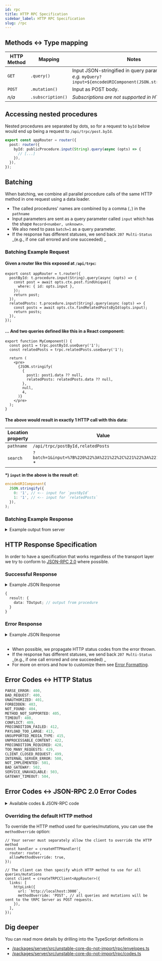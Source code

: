 ```yaml
---
id: rpc
title: HTTP RPC Specification
sidebar_label: HTTP RPC Specification
slug: /rpc
---
```


## Methods \<-> Type mapping

| HTTP Method  | Mapping           | Notes                                                                                                          |
| ------------ | ----------------- | -------------------------------------------------------------------------------------------------------------- |
| `GET`        | `.query()`        | Input JSON-stringified in query param.<br/>_e.g._ `myQuery?input=${encodeURIComponent(JSON.stringify(input))}` |
| `POST`       | `.mutation()`     | Input as POST body.                                                                                            |
| <em>n/a</em> | `.subscription()` | <em>Subscriptions are not supported in HTTP transport</em>                                                     |

## Accessing nested procedures

Nested procedures are separated by dots, so for a request to `byId` below would end up being a request to `/api/trpc/post.byId`.

```ts
export const appRouter = router({
  post: router({
    byId: publicProcedure.input(String).query(async (opts) => {
      // [...]
    }),
  }),
});
```

## Batching

When batching, we combine all parallel procedure calls of the same HTTP method in one request using a data loader.

- The called procedures' names are combined by a comma (`,`) in the `pathname`
- Input parameters are sent as a query parameter called `input` which has the shape `Record<number, unknown>`.
- We also need to pass `batch=1` as a query parameter.
- If the response has different statuses, we send back `207 Multi-Status` _(e.g., if one call errored and one succeeded) _

### Batching Example Request

#### Given a router like this exposed at `/api/trpc`:

```tsx title='server/router.ts'
export const appRouter = t.router({
  postById: t.procedure.input(String).query(async (opts) => {
    const post = await opts.ctx.post.findUnique({
      where: { id: opts.input },
    });
    return post;
  }),
  relatedPosts: t.procedure.input(String).query(async (opts) => {
    const posts = await opts.ctx.findRelatedPostsById(opts.input);
    return posts;
  }),
});
```

#### ... And two queries defined like this in a React component:

```tsx title='MyComponent.tsx'
export function MyComponent() {
  const post1 = trpc.postById.useQuery('1');
  const relatedPosts = trpc.relatedPosts.useQuery('1');

  return (
    <pre>
      {JSON.stringify(
        {
          post1: post1.data ?? null,
          relatedPosts: relatedPosts.data ?? null,
        },
        null,
        4,
      )}
    </pre>
  );
}
```

#### The above would result in exactly 1 HTTP call with this data:

| Location property | Value                                                           |
| ----------------- | --------------------------------------------------------------- |
| `pathname`        | `/api/trpc/postById,relatedPosts`                               |
| `search`          | `?batch=1&input=%7B%220%22%3A%221%22%2C%221%22%3A%221%22%7D` \* |

**\*) `input` in the above is the result of:**

```ts
encodeURIComponent(
  JSON.stringify({
    0: '1', // <-- input for `postById`
    1: '1', // <-- input for `relatedPosts`
  }),
);
```

### Batching Example Response

<details>
  <summary>Example output from server</summary>

```json
[
  // result for `postById`
  {
    "result": {
      "data": {
        "id": "1",
        "title": "Hello tRPC",
        "body": "..."
        // ...
      }
    }
  },
  // result for `relatedPosts`
  {
    "result": {
      "data": [
        /* ... */
      ]
    }
  }
]
```

</details>

## HTTP Response Specification

In order to have a specification that works regardless of the transport layer we try to conform to [JSON-RPC 2.0](https://www.jsonrpc.org/specification) where possible.

### Successful Response

<details>
<summary>Example JSON Response</summary>

```json
{
  "result": {
    "data": {
      "id": "1",
      "title": "Hello tRPC",
      "body": "..."
    }
  }
}
```

</details>

```ts
{
  result: {
    data: TOutput; // output from procedure
  }
}
```

### Error Response

<details>
<summary>Example JSON Response</summary>

```json
[
  {
    "error": {
      "json": {
        "message": "Something went wrong",
        "code": -32600, // JSON-RPC 2.0 code
        "data": {
          // Extra, customizable, meta data
          "code": "INTERNAL_SERVER_ERROR",
          "httpStatus": 500,
          "stack": "...",
          "path": "post.add"
        }
      }
    }
  }
]
```

</details>
<br/>

- When possible, we propagate HTTP status codes from the error thrown.
- If the response has different statuses, we send back `207 Multi-Status` _(e.g., if one call errored and one succeeded) _
- For more on errors and how to customize them see [Error Formatting](../server/error-formatting.md).

## Error Codes \<-> HTTP Status

```ts
PARSE_ERROR: 400,
BAD_REQUEST: 400,
UNAUTHORIZED: 401,
FORBIDDEN: 403,
NOT_FOUND: 404,
METHOD_NOT_SUPPORTED: 405,
TIMEOUT: 408,
CONFLICT: 409,
PRECONDITION_FAILED: 412,
PAYLOAD_TOO_LARGE: 413,
UNSUPPORTED_MEDIA_TYPE: 415,
UNPROCESSABLE_CONTENT: 422,
PRECONDITION_REQUIRED: 428,
TOO_MANY_REQUESTS: 429,
CLIENT_CLOSED_REQUEST: 499,
INTERNAL_SERVER_ERROR: 500,
NOT_IMPLEMENTED: 501,
BAD_GATEWAY: 502,
SERVICE_UNAVAILABLE: 503,
GATEWAY_TIMEOUT: 504,
```

## Error Codes \<-> JSON-RPC 2.0 Error Codes

<details>
<summary>Available codes & JSON-RPC code</summary>

```ts
/**
 * JSON-RPC 2.0 Error codes
 *
 * `-32000` to `-32099` are reserved for implementation-defined server-errors.
 * For tRPC we're copying the last digits of HTTP 4XX errors.
 */
export const TRPC_ERROR_CODES_BY_KEY = {
  /**
   * Invalid JSON was received by the server.
   * An error occurred on the server while parsing the JSON text.
   */
  PARSE_ERROR: -32700,
  /**
   * The JSON sent is not a valid Request object.
   */
  BAD_REQUEST: -32600, // 400

  // Internal JSON-RPC error
  INTERNAL_SERVER_ERROR: -32603, // 500
  NOT_IMPLEMENTED: -32603, // 501
  BAD_GATEWAY: -32603, // 502
  SERVICE_UNAVAILABLE: -32603, // 503
  GATEWAY_TIMEOUT: -32603, // 504

  // Implementation specific errors
  UNAUTHORIZED: -32001, // 401
  FORBIDDEN: -32003, // 403
  NOT_FOUND: -32004, // 404
  METHOD_NOT_SUPPORTED: -32005, // 405
  TIMEOUT: -32008, // 408
  CONFLICT: -32009, // 409
  PRECONDITION_FAILED: -32012, // 412
  PAYLOAD_TOO_LARGE: -32013, // 413
  UNSUPPORTED_MEDIA_TYPE: -32015, // 415
  UNPROCESSABLE_CONTENT: -32022, // 422
  PRECONDITION_REQUIRED: -32028, // 428
  TOO_MANY_REQUESTS: -32029, // 429
  CLIENT_CLOSED_REQUEST: -32099, // 499
} as const;
```

</details>

### Overriding the default HTTP method

To override the HTTP method used for queries/mutations, you can use the `methodOverride` option:

```tsx title = 'server/httpHandler.ts'
// Your server must separately allow the client to override the HTTP method
const handler = createHTTPHandler({
  router: router,
  allowMethodOverride: true,
});
```

```tsx title = 'client/trpc.ts'
// The client can then specify which HTTP method to use for all queries/mutations
const client = createTRPCClient<AppRouter>({
  links: [
    httpLink({
      url: `http://localhost:3000`,
      methodOverride: 'POST', // all queries and mutations will be sent to the tRPC Server as POST requests.
    }),
  ],
});
```

## Dig deeper

You can read more details by drilling into the TypeScript definitions in

- [/packages/server/src/unstable-core-do-not-import/rpc/envelopes.ts](https://github.com/trpc/trpc/tree/main/packages/server/src/unstable-core-do-not-import/rpc/envelopes.ts)
- [/packages/server/src/unstable-core-do-not-import/rpc/codes.ts](https://github.com/trpc/trpc/tree/main/packages/server/src/unstable-core-do-not-import/rpc/codes.ts)
